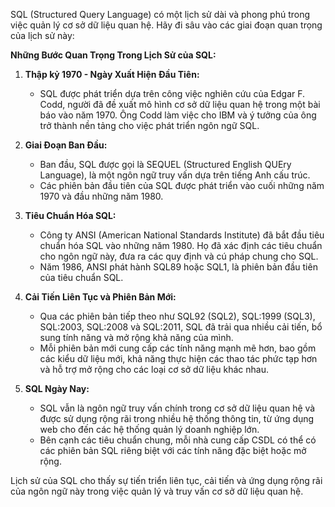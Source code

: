 SQL (Structured Query Language) có một lịch sử dài và phong phú trong việc quản lý cơ sở dữ liệu quan hệ. Hãy đi sâu vào các giai đoạn quan trọng của lịch sử này:

**Những Bước Quan Trọng Trong Lịch Sử của SQL:**

1. **Thập kỷ 1970 - Ngày Xuất Hiện Đầu Tiên:**

   - SQL được phát triển dựa trên công việc nghiên cứu của Edgar F. Codd, người đã đề xuất mô hình cơ sở dữ liệu quan hệ trong một bài báo vào năm 1970. Ông Codd làm việc cho IBM và ý tưởng của ông trở thành nền tảng cho việc phát triển ngôn ngữ SQL.

2. **Giai Đoạn Ban Đầu:**

   - Ban đầu, SQL được gọi là SEQUEL (Structured English QUEry Language), là một ngôn ngữ truy vấn dựa trên tiếng Anh cấu trúc.
   - Các phiên bản đầu tiên của SQL được phát triển vào cuối những năm 1970 và đầu những năm 1980.

3. **Tiêu Chuẩn Hóa SQL:**

   - Công ty ANSI (American National Standards Institute) đã bắt đầu tiêu chuẩn hóa SQL vào những năm 1980. Họ đã xác định các tiêu chuẩn cho ngôn ngữ này, đưa ra các quy định và cú pháp chung cho SQL.
   - Năm 1986, ANSI phát hành SQL89 hoặc SQL1, là phiên bản đầu tiên của tiêu chuẩn SQL.

4. **Cải Tiến Liên Tục và Phiên Bản Mới:**

   - Qua các phiên bản tiếp theo như SQL92 (SQL2), SQL:1999 (SQL3), SQL:2003, SQL:2008 và SQL:2011, SQL đã trải qua nhiều cải tiến, bổ sung tính năng và mở rộng khả năng của mình.
   - Mỗi phiên bản mới cung cấp các tính năng mạnh mẽ hơn, bao gồm các kiểu dữ liệu mới, khả năng thực hiện các thao tác phức tạp hơn và hỗ trợ mở rộng cho các loại cơ sở dữ liệu khác nhau.

5. **SQL Ngày Nay:**
   - SQL vẫn là ngôn ngữ truy vấn chính trong cơ sở dữ liệu quan hệ và được sử dụng rộng rãi trong nhiều hệ thống thông tin, từ ứng dụng web cho đến các hệ thống quản lý doanh nghiệp lớn.
   - Bên cạnh các tiêu chuẩn chung, mỗi nhà cung cấp CSDL có thể có các phiên bản SQL riêng biệt với các tính năng đặc biệt hoặc mở rộng.

Lịch sử của SQL cho thấy sự tiến triển liên tục, cải tiến và ứng dụng rộng rãi của ngôn ngữ này trong việc quản lý và truy vấn cơ sở dữ liệu quan hệ.

